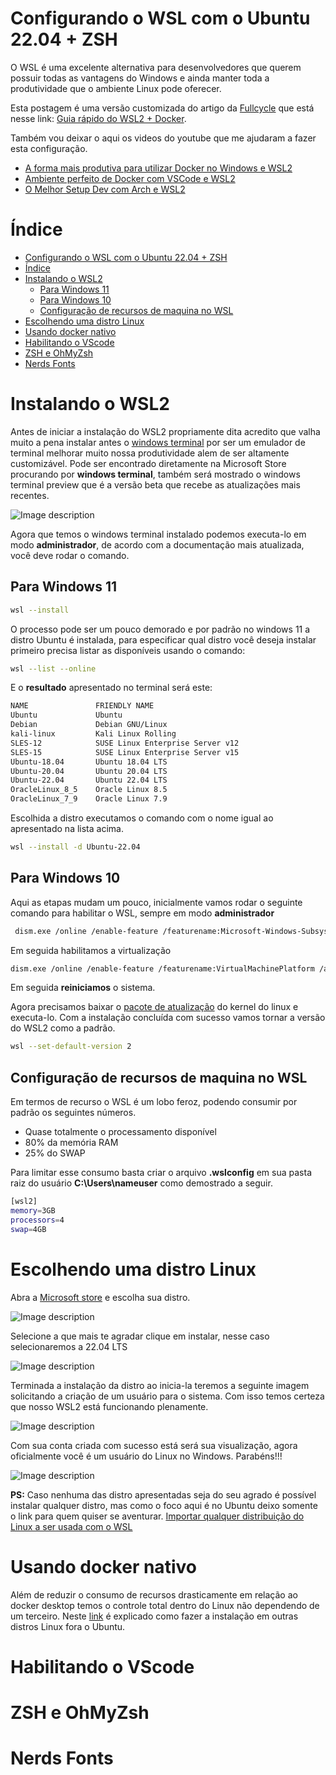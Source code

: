 # Configurando o WSL com o Ubuntu 22.04 + ZSH

O WSL é uma excelente alternativa para desenvolvedores que querem possuir todas as vantagens do Windows e ainda manter toda a produtividade que o ambiente Linux pode oferecer.

Esta postagem é uma versão customizada do artigo da [Fullcycle](https://fullcycle.com.br) que está nesse link: [Guia rápido do WSL2 + Docker](https://github.com/codeedu/wsl2-docker-quickstart).

Também vou deixar o aqui os videos do youtube que me ajudaram a fazer esta configuração.
 - [A forma mais produtiva para utilizar Docker no Windows e WSL2](https://www.youtube.com/watch?v=g4HKttouVxA&list=LL&index=113&t=4402s)     
 - [Ambiente perfeito de Docker com VSCode e WSL2](https://www.youtube.com/watch?v=a49gYcBwITc&list=LL&index=112&t=7661s)
 - [O Melhor Setup Dev com Arch e WSL2](https://www.youtube.com/watch?v=sjrW74Hx5Po)

# Índice

- [Configurando o WSL com o Ubuntu 22.04 + ZSH](#configurando-o-wsl-com-o-ubuntu-2204--zsh)
- [Índice](#índice)
- [Instalando o WSL2](#instalando-o-wsl2)
  - [Para Windows 11](#para-windows-11)
  - [Para Windows 10](#para-windows-10)
  - [Configuração de recursos de maquina no WSL](#configuração-de-recursos-de-maquina-no-wsl)
- [Escolhendo uma distro Linux](#escolhendo-uma-distro-linux)
- [Usando docker nativo](#usando-docker-nativo)
- [Habilitando o VScode](#habilitando-o-vscode)
- [ZSH e OhMyZsh](#zsh-e-ohmyzsh)
- [Nerds Fonts](#nerds-fonts)

# Instalando o WSL2
Antes de iniciar a instalação do WSL2 propriamente dita acredito que valha muito a pena instalar antes o [windows terminal](https://apps.microsoft.com/store/detail/windows-terminal/9N0DX20HK701?hl=pt-br&gl=br) por ser um emulador de terminal melhorar muito nossa produtividade alem de ser altamente customizável. Pode ser encontrado diretamente na Microsoft Store procurando por **windows terminal**, também será mostrado o windows terminal preview que é a versão beta que recebe as atualizações mais recentes.

![Image description](config-wsl2-wt-fig1.png)

Agora que temos o windows terminal instalado podemos executa-lo em modo **administrador**, de acordo com a documentação mais atualizada, você deve rodar o  comando.
## Para Windows 11
```sh
wsl --install
```
O processo pode ser um pouco demorado e por padrão no windows 11 a distro Ubuntu é instalada, para especificar qual distro você deseja instalar primeiro precisa listar as disponíveis usando o comando: 
 ```sh
wsl --list --online
```
E o **resultado** apresentado no terminal será este:
 ```sh
 NAME               FRIENDLY NAME
Ubuntu             Ubuntu
Debian             Debian GNU/Linux
kali-linux         Kali Linux Rolling
SLES-12            SUSE Linux Enterprise Server v12
SLES-15            SUSE Linux Enterprise Server v15
Ubuntu-18.04       Ubuntu 18.04 LTS
Ubuntu-20.04       Ubuntu 20.04 LTS
Ubuntu-22.04       Ubuntu 22.04 LTS
OracleLinux_8_5    Oracle Linux 8.5
OracleLinux_7_9    Oracle Linux 7.9
```

Escolhida a distro executamos o comando com o nome igual ao apresentado na lista acima.

 ```sh
 wsl --install -d Ubuntu-22.04 
 ```
## Para Windows 10

Aqui as etapas mudam um pouco, inicialmente vamos rodar o seguinte comando para habilitar o WSL, sempre em modo **administrador**  

```sh
 dism.exe /online /enable-feature /featurename:Microsoft-Windows-Subsystem-Linux /all /norestart
 ```
Em seguida habilitamos a virtualização
```sh
dism.exe /online /enable-feature /featurename:VirtualMachinePlatform /all /norestart
```
Em seguida **reiniciamos** o sistema.

Agora precisamos baixar o [pacote de atualização](https://learn.microsoft.com/pt-br/windows/wsl/install-manual#step-4---download-the-linux-kernel-update-package) do kernel do linux e executa-lo. Com a instalação concluída com sucesso vamos tornar a versão do WSL2 como a padrão.
```sh
wsl --set-default-version 2
```
## Configuração de recursos de maquina no WSL

Em termos de recurso o WSL é um lobo feroz, podendo consumir por padrão os seguintes números.
 - Quase totalmente o processamento disponível
 - 80% da memória RAM
 - 25% do SWAP

Para limitar esse consumo basta criar o arquivo **.wslconfig** em sua pasta raiz do usuário **C:\Users\nameuser** como demostrado a seguir.
```sh
[wsl2]
memory=3GB
processors=4
swap=4GB
```
# Escolhendo uma distro Linux
Abra a [Microsoft store](https://aka.ms/wslstore) e escolha sua distro.

![Image description](config-wsl2-wt-fig2.png)

Selecione a que mais te agradar clique em instalar, nesse caso selecionaremos a 22.04 LTS

![Image description](config-wsl2-wt-fig3.png)

Terminada a instalação da distro ao inicia-la teremos a seguinte imagem solicitando a criação de um usuário para o sistema. Com isso temos certeza que nosso WSL2 está funcionando plenamente.

![Image description](config-wsl2-wt-fig4.png)

Com sua conta criada com sucesso está será sua visualização, agora oficialmente você é um usuário do Linux no Windows. Parabéns!!!

![Image description](config-wsl2-wt-fig5.png)


**PS:** Caso nenhuma das distro apresentadas seja do seu agrado é possível instalar qualquer distro, mas como o foco aqui é no Ubuntu deixo somente o link para quem quiser se aventurar. [Importar qualquer distribuição do Linux a ser usada com o WSL](https://learn.microsoft.com/pt-br/windows/wsl/use-custom-distro)   


# Usando docker nativo
Além de reduzir o consumo de recursos drasticamente em relação ao docker desktop temos o controle total dentro do Linux não dependendo de um terceiro. Neste [link](https://docs.docker.com/engine/install/) é explicado como fazer a instalação em outras distros Linux fora o Ubuntu.
 
# Habilitando o VScode

# ZSH e OhMyZsh

# Nerds Fonts

